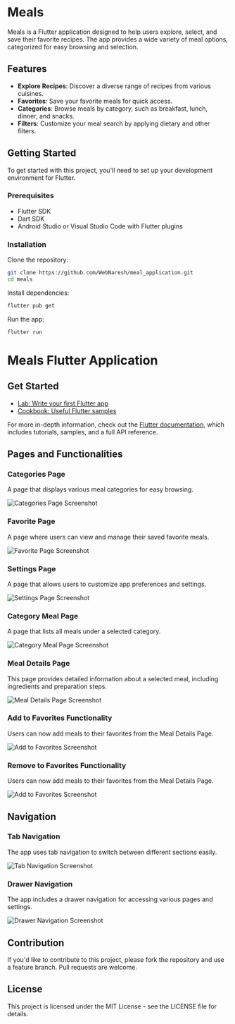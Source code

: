 # Meals

Meals is a Flutter application designed to help users explore, select, and save their favorite recipes. The app provides a wide variety of meal options, categorized for easy browsing and selection.

## Features

- **Explore Recipes**: Discover a diverse range of recipes from various cuisines.
- **Favorites**: Save your favorite meals for quick access.
- **Categories**: Browse meals by category, such as breakfast, lunch, dinner, and snacks.
- **Filters**: Customize your meal search by applying dietary and other filters.

## Getting Started

To get started with this project, you'll need to set up your development environment for Flutter.

### Prerequisites

- Flutter SDK
- Dart SDK
- Android Studio or Visual Studio Code with Flutter plugins

### Installation

Clone the repository:

```bash
git clone https://github.com/WebNaresh/meal_application.git
cd meals
```

Install dependencies:

```bash
flutter pub get
```

Run the app:

```bash
flutter run
```

# Meals Flutter Application

## Get Started

- [Lab: Write your first Flutter app](https://flutter.dev/docs/get-started/codelab)
- [Cookbook: Useful Flutter samples](https://flutter.dev/docs/cookbook)

For more in-depth information, check out the [Flutter documentation](https://flutter.dev/docs), which includes tutorials, samples, and a full API reference.

## Pages and Functionalities

### Categories Page

A page that displays various meal categories for easy browsing.

![Categories Page Screenshot](screenshots/categories_page.png)

### Favorite Page

A page where users can view and manage their saved favorite meals.

![Favorite Page Screenshot](https://github.com/user-attachments/assets/c7c35df5-61ae-42de-b8e1-bfab5293c8fa)

### Settings Page

A page that allows users to customize app preferences and settings.

![Settings Page Screenshot](https://github.com/user-attachments/assets/cfbb3700-d384-474d-99ec-d9b68acf7e63)

### Category Meal Page

A page that lists all meals under a selected category.

![Category Meal Page Screenshot](https://github.com/user-attachments/assets/c1705232-35de-4707-85f4-c2e63bac9a85)

### Meal Details Page

This page provides detailed information about a selected meal, including ingredients and preparation steps.

![Meal Details Page Screenshot](https://github.com/user-attachments/assets/2d08484d-fd9c-4ea8-8302-f7a0c3f374c9)

### Add to Favorites Functionality

Users can now add meals to their favorites from the Meal Details Page.

![Add to Favorites Screenshot](https://github.com/user-attachments/assets/84d986f0-266d-4ee0-beca-94f30733612c)

### Remove to Favorites Functionality

Users can now add meals to their favorites from the Meal Details Page.

![Add to Favorites Screenshot](https://github.com/user-attachments/assets/dfbd5896-1c74-436c-94f0-8fee7b6cc94c)

## Navigation

### Tab Navigation

The app uses tab navigation to switch between different sections easily.

![Tab Navigation Screenshot](https://github.com/user-attachments/assets/61b6c657-9408-4822-b76f-c7d1987e4e56)

### Drawer Navigation

The app includes a drawer navigation for accessing various pages and settings.

![Drawer Navigation Screenshot](https://github.com/user-attachments/assets/992f6f04-b8ea-4bd0-9cbc-7f7e1f7c20f6)


## Contribution

If you'd like to contribute to this project, please fork the repository and use a feature branch. Pull requests are welcome.

## License

This project is licensed under the MIT License - see the LICENSE file for details.
